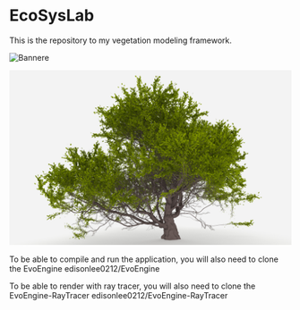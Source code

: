 # EcoSysLab

This is the repository to my vegetation modeling framework. 

![Bannere](/Resources/GitHub/Banner.png?raw=true "Banner")

![BigTree](/Resources/GitHub/BigTree.png?raw=true "BigTree")

To be able to compile and run the application, you will also need to clone the EvoEngine
edisonlee0212/EvoEngine

To be able to render with ray tracer, you will also need to clone the EvoEngine-RayTracer
edisonlee0212/EvoEngine-RayTracer

